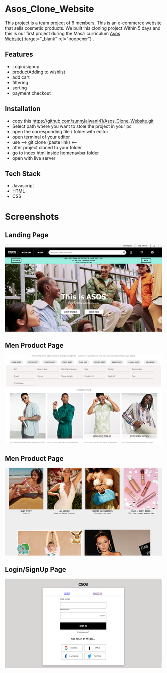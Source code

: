 
# Asos_Clone_Website

This project is a team project of 6 members, This is an e-commerce website that sells cosmetic products. We built this cloning project
Within 5 days and this is our first project during the Masai curriculum [Asos Website](https://lucent-custard-7305bd.netlify.app/){:target="_blank" rel="noopener"} .


## Features

- Login/signup
- productAdding to wishlist
- add cart
- filtering
- sorting
- payment checkout



## Installation

- copy this https://github.com/sunnylalwani41/Asos_Clone_Website.git
- Select path where you want to store the project in your pc
- open the corresponding file / folder with editor
- open terminal of your editor
- use  --> git clone (paste link) <-- 
- after project cloned to your folder
- go to index.html inside homenavbar folder
- open with live server
    
## Tech Stack

* Javascript
* HTML
* CSS



# Screenshots
## Landing Page
<img src="WebsiteScreenShot/Asos.PNG">

## Men Product Page
<img src="WebsiteScreenShot/Asos_Men_Product.PNG">

## Men Product Page
<img src="WebsiteScreenShot/Asos_Women_Product.PNG">

## Login/SignUp Page
<img src="WebsiteScreenShot/Asos_Login_Signup.PNG" >
